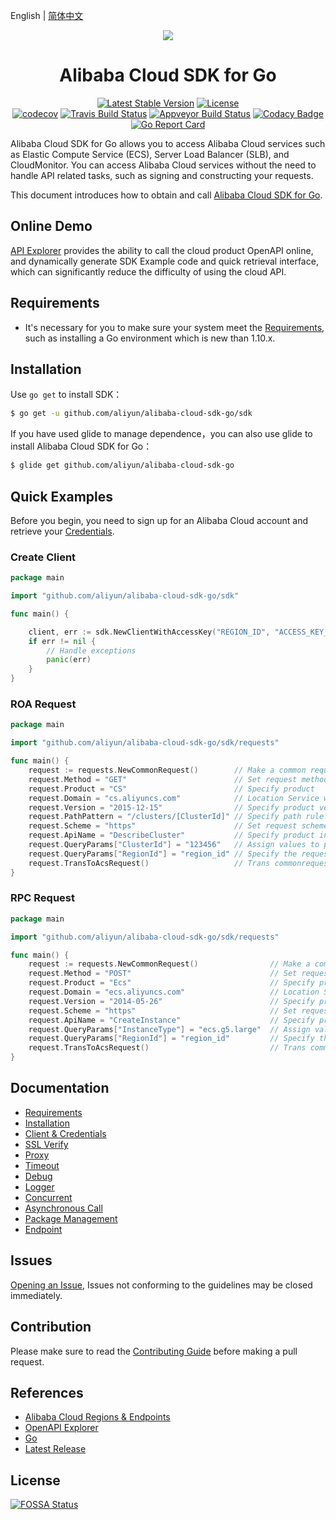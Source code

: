 English | [简体中文](README-CN.md)


<p align="center">
<a href=" https://www.alibabacloud.com"><img src="https://aliyunsdk-pages.alicdn.com/icons/AlibabaCloud.svg"></a>
</p>

<h1 align="center">Alibaba Cloud SDK for Go</h1>

<p align="center">
<a href="https://badge.fury.io/gh/aliyun%2Falibaba-cloud-sdk-go"><img src="https://badge.fury.io/gh/aliyun%2Falibaba-cloud-sdk-go.svg" alt="Latest Stable Version"></a>
<a href="https://app.fossa.io/projects/git%2Bgithub.com%2Faliyun%2Falibaba-cloud-sdk-go?ref=badge_shield"><img src="https://app.fossa.io/api/projects/git%2Bgithub.com%2Faliyun%2Falibaba-cloud-sdk-go.svg?type=shield" alt="License"></a>
<br/>
<a href="https://codecov.io/gh/aliyun/alibaba-cloud-sdk-go"><img src="https://codecov.io/gh/aliyun/alibaba-cloud-sdk-go/branch/master/graph/badge.svg" alt="codecov"></a>
<a href="https://travis-ci.org/aliyun/alibaba-cloud-sdk-go"><img src="https://travis-ci.org/aliyun/alibaba-cloud-sdk-go.svg?branch=master" alt="Travis Build Status"></a>
<a href="https://ci.appveyor.com/project/aliyun/alibaba-cloud-sdk-go/branch/master"><img src="https://ci.appveyor.com/api/projects/status/gn17u48i53ktblfp/branch/master?svg=true" alt="Appveyor Build Status"></a>
<a href="https://app.codacy.com/app/aliyun/alibaba-cloud-sdk-go?utm_source=github.com&utm_medium=referral&utm_content=aliyun/alibaba-cloud-sdk-go&utm_campaign=Badge_Grade_Dashboard"><img src="https://api.codacy.com/project/badge/Grade/291a39e242364b04ad442f0cce0e30d5" alt="Codacy Badge"></a>
<a href="https://goreportcard.com/report/github.com/aliyun/alibaba-cloud-sdk-go"><img src="https://goreportcard.com/badge/github.com/aliyun/alibaba-cloud-sdk-go" alt="Go Report Card"></a>
</p>


Alibaba Cloud SDK for Go allows you to access Alibaba Cloud services such as Elastic Compute Service (ECS), Server Load Balancer (SLB), and CloudMonitor. You can access Alibaba Cloud services without the need to handle API related tasks, such as signing and constructing your requests.
                         
This document introduces how to obtain and call [Alibaba Cloud SDK for Go][SDK].

## Online Demo
[API Explorer][open-api] provides the ability to call the cloud product OpenAPI online, and dynamically generate SDK Example code and quick retrieval interface, which can significantly reduce the difficulty of using the cloud API.


## Requirements
- It's necessary for you to make sure your system meet the [Requirements][Requirements], such as installing a Go environment which is new than 1.10.x.

## Installation
Use `go get` to install SDK：

```sh
$ go get -u github.com/aliyun/alibaba-cloud-sdk-go/sdk
```

If you have used glide to manage dependence，you can also use glide to install Alibaba Cloud SDK for Go：

```sh
$ glide get github.com/aliyun/alibaba-cloud-sdk-go
```

## Quick Examples
Before you begin, you need to sign up for an Alibaba Cloud account and retrieve your [Credentials](https://usercenter.console.aliyun.com/#/manage/ak).

### Create Client
```go
package main

import "github.com/aliyun/alibaba-cloud-sdk-go/sdk"

func main() {

	client, err := sdk.NewClientWithAccessKey("REGION_ID", "ACCESS_KEY_ID", "ACCESS_KEY_SECRET")
	if err != nil {
		// Handle exceptions
		panic(err)
	}
}
```

### ROA Request
```go
package main

import "github.com/aliyun/alibaba-cloud-sdk-go/sdk/requests"

func main() {
	request := requests.NewCommonRequest()        // Make a common request
	request.Method = "GET"                        // Set request method
	request.Product = "CS"                        // Specify product
	request.Domain = "cs.aliyuncs.com"            // Location Service will not be enabled if the host is specified. For example, service with a Certification type-Bearer Token should be specified
	request.Version = "2015-12-15"                // Specify product version
	request.PathPattern = "/clusters/[ClusterId]" // Specify path rule with ROA-style
	request.Scheme = "https"                      // Set request scheme. Default: http
	request.ApiName = "DescribeCluster"           // Specify product interface
	request.QueryParams["ClusterId"] = "123456"   // Assign values to parameters in the path
	request.QueryParams["RegionId"] = "region_id" // Specify the requested regionId, if not specified, use the client regionId, then default regionId
	request.TransToAcsRequest()                   // Trans commonrequest to acsRequest, which is used by client.
}
```

### RPC Request
```go
package main

import "github.com/aliyun/alibaba-cloud-sdk-go/sdk/requests"

func main() {
	request := requests.NewCommonRequest()                // Make a common request
	request.Method = "POST"                               // Set request method
	request.Product = "Ecs"                               // Specify product
	request.Domain = "ecs.aliyuncs.com"                   // Location Service will not be enabled if the host is specified. For example, service with a Certification type-Bearer Token should be specified
	request.Version = "2014-05-26"                        // Specify product version
	request.Scheme = "https"                              // Set request scheme. Default: http
	request.ApiName = "CreateInstance"                    // Specify product interface
	request.QueryParams["InstanceType"] = "ecs.g5.large"  // Assign values to parameters in the path
	request.QueryParams["RegionId"] = "region_id"         // Specify the requested regionId, if not specified, use the client regionId, then default regionId
	request.TransToAcsRequest()                           // Trans commonrequest to acsRequest, which is used by client.
}
```


## Documentation
* [Requirements](docs/0-Requirements-EN.md)
* [Installation](docs/1-Installation-EN.md)
* [Client & Credentials](docs/2-Client-EN.md)
* [SSL Verify](docs/3-Verify-EN.md)
* [Proxy](docs/4-Proxy-EN.md)
* [Timeout](docs/5-Timeout-EN.md)
* [Debug](docs/6-Debug-EN.md)
* [Logger](docs/7-Logger-EN.md)
* [Concurrent](docs/8-Concurrent-EN.md)
* [Asynchronous Call](docs/9-Asynchronous-EN.md)
* [Package Management](docs/10-Package-Management-EN.md)
* [Endpoint](docs/11-Endpoint-EN.md)


## Issues
[Opening an Issue][issue], Issues not conforming to the guidelines may be closed immediately.


## Contribution
Please make sure to read the [Contributing Guide](CONTRIBUTING.md) before making a pull request.


## References
* [Alibaba Cloud Regions & Endpoints][endpoints]
* [OpenAPI Explorer][open-api]
* [Go][go]
* [Latest Release][latest-release]


## License
[![FOSSA Status](https://app.fossa.io/api/projects/git%2Bgithub.com%2Faliyun%2Falibaba-cloud-sdk-go.svg?type=large)](https://app.fossa.io/projects/git%2Bgithub.com%2Faliyun%2Falibaba-cloud-sdk-go?ref=badge_large)

[SDK]: https://github.com/aliyun/alibaba-cloud-sdk-go
[issue]: https://github.com/aliyun/alibaba-cloud-sdk-go/issues/new
[open-api]: https://api.aliyun.com/#/
[latest-release]: https://github.com/aliyun/alibaba-cloud-sdk-go/releases
[go]: https://golang.org/dl/
[endpoints]: https://developer.aliyun.com/endpoints
[Requirements]: docs/0-Requirements-EN.md
